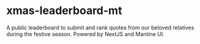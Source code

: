 # xmas-leaderboard-mt
A public leaderboard to submit and rank quotes from our beloved relatives during the festive season. Powered by NextJS and Mantine UI.
